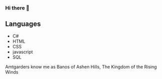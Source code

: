 ### Hi there 👋

## Languages
- C#
- HTML
- CSS
- javascript
- SQL

Amtgarders know me as Banos of Ashen Hills, The Kingdom of the Rising Winds

<!--
**Drelza/Drelza** is a ✨ _special_ ✨ repository because its `README.md` (this file) appears on your GitHub profile.

Here are some ideas to get you started:

- 🔭 I’m currently working on ...
- 🌱 I’m currently learning ...
- 👯 I’m looking to collaborate on ...
- 🤔 I’m looking for help with ...
- 💬 Ask me about ...
- 📫 How to reach me: ...
- 😄 Pronouns: ...
- ⚡ Fun fact: ...
-->
